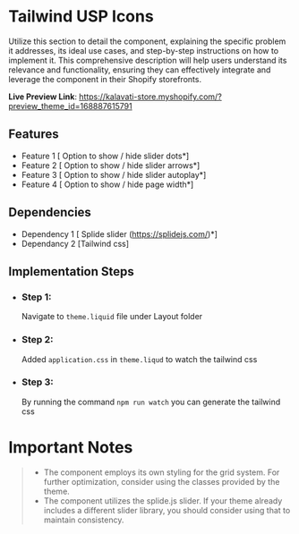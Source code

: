 # Tailwind USP Icons

Utilize this section to detail the component, explaining the specific problem it addresses, its ideal use cases, and step-by-step instructions on how to implement it. This comprehensive description will help users understand its relevance and functionality, ensuring they can effectively integrate and leverage the component in their Shopify storefronts. 

**Live Preview Link**: https://kalavati-store.myshopify.com/?preview_theme_id=168887615791


## Features

 - Feature 1 [ Option to show / hide slider dots*]
 - Feature 2 [ Option to show / hide slider arrows*]
 - Feature 3 [ Option to show / hide slider autoplay*]
 - Feature 4 [ Option to show / hide page width*]

## Dependencies

 - Dependency 1 [ Splide slider (https://splidejs.com/)*]
 - Dependancy 2 [Tailwind css]


## Implementation Steps

 - ### Step 1: 
   Navigate to `theme.liquid` file under Layout folder
   
  - ### Step 2:
	 Added `application.css` in `theme.liqud` to watch the tailwind css

 - ### Step 3:
	By running the command `npm run watch` you can generate the tailwind css

# Important Notes

>  - The component employs its own styling for the grid system. For further optimization, consider using the classes provided by the
> theme.
>  - The component utilizes the splide.js slider. If your theme already includes a different slider library, you should consider using that to
> maintain consistency.

